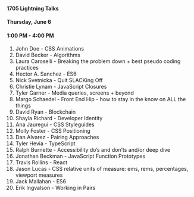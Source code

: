 #### 1705 Lightning Talks
#### Thursday, June 6
#### 1:00 PM - 4:00 PM

1. John Doe - CSS Animations
2. David Becker - Algorithms
3. Laura Caroselli - Breaking the problem down + best pseudo coding practices
4. Hector A. Sanchez - ES6
5. Nick Svetnicka - Quit SLACKing Off
6. Christie Lynam - JavaScript Closures
7. Tyler Garner - Media queries, screens + beyond
8. Margo Schaedel - Front End Hip - how to stay in the know on ALL the things
9. David Ryan - Blockchain
10. Shayla Richard - Developer Identity
11. Ana Jauregui - CSS Styleguides
12. Molly Foster - CSS Positioning
13. Dan Alvarez - Pairing Approaches
14. Tyler Hevia - TypeScript
15. Ralph Burnette - Accessibility do’s and don’ts and/or deep dive
16. Jonathan Beckman - JavaScript Function Prototypes
17. Travis Rollins - React
18. Jason Lucas - CSS relative units of measure: ems, rems, percentages, viewport measures
19. Jack Mallahan - ES6
20. Erik Ingvalson - Working in Pairs
